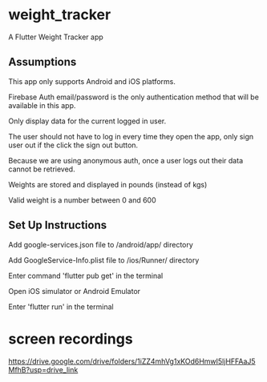 # weight_tracker

A Flutter Weight Tracker app

## Assumptions
This app only supports Android and iOS platforms.

Firebase Auth email/password is the only authentication method that will be available in this app.

Only display data for the current logged in user.

The user should not have to log in every time they open the app, only sign user out if the click the sign out button.

Because we are using anonymous auth, once a user logs out their data cannot be retrieved.

Weights are stored and displayed in pounds (instead of kgs)

Valid weight is a number between 0 and 600

## Set Up Instructions

Add google-services.json file to /android/app/ directory

Add GoogleService-Info.plist file to /ios/Runner/ directory

Enter command 'flutter pub get' in the terminal

Open iOS simulator or Android Emulator

Enter 'flutter run' in the terminal 


# screen recordings
https://drive.google.com/drive/folders/1iZZ4mhVg1xKOd6HmwI5ljHFFAaJ5MfhB?usp=drive_link